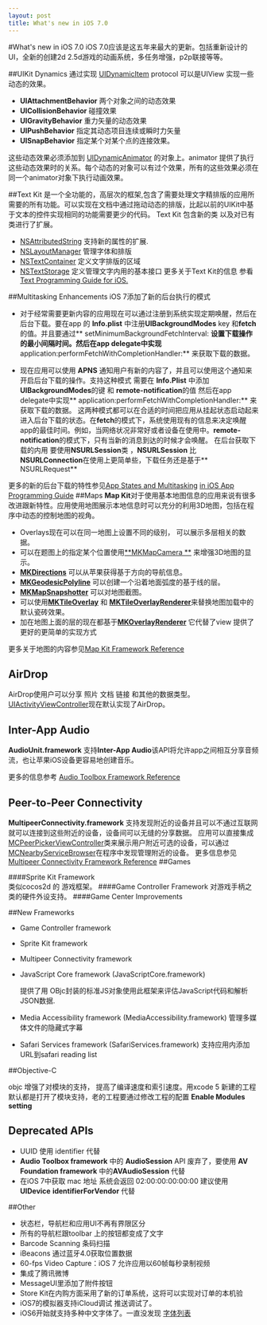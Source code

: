 ```yaml
---
layout: post
title: What's new in iOS 7.0
---
```


#What's new in iOS 7.0
iOS 7.0应该是这五年来最大的更新。包括重新设计的UI，全新的创建2d 2.5d游戏的动画系统，多任务增强，p2p联接等等。

##UIKit Dynamics
 通过实现 [UIDynamicItem](https://developer.apple.com/library/prerelease/ios/documentation/UIKit/Reference/UIDynamicItem_Protocol/Reference/Reference.html#//apple_ref/occ/intf/UIDynamicItem)   protocol 可以是UIView 实现一些动态的效果。
 
* **UIAttachmentBehavior**  两个对象之间的动态效果
* **UICollisionBehavior**  碰撞效果
* **UIGravityBehavior**  重力矢量的动态效果
* **UIPushBehavior** 指定其动态项目连续或瞬时力矢量
* **UISnapBehavior** 指定某个对某个点的连接效果。

这些动态效果必须添加到 [UIDynamicAnimator](https://developer.apple.com/library/prerelease/ios/documentation/UIKit/Reference/UIDynamicAnimator_Class/Reference/Reference.html#//apple_ref/doc/uid/TP40013153) 的对象上。animator 提供了执行这些动态效果时的关系。每个动态的对象可以有过个效果，所有的这些效果必须在同一个animator对象下执行动画效果。

##Text Kit
是一个全功能的，高层次的框架,包含了需要处理文字精排版的应用所需要的所有功能。可以实现在文档中通过拖动动态的排版，比起以前的UIKit中基于文本的控件实现相同的功能需要更少的代码。
Text Kit 包含新的类 以及对已有类进行了扩展。

 * [NSAttributedString](https://developer.apple.com/library/prerelease/ios/documentation/UIKit/Reference/NSAttributedString_UIKit_Additions/Reference/Reference.html#//apple_ref/occ/cl/NSAttributedString) 支持新的属性的扩展.
 * [NSLayoutManager](https://developer.apple.com/library/prerelease/ios/documentation/UIKit/Reference/NSLayoutManager_Class_TextKit/Reference/Reference.html#//apple_ref/occ/cl/NSLayoutManager) 管理字体和排版
 * [NSTextContainer](https://developer.apple.com/library/prerelease/ios/documentation/UIKit/Reference/NSTextContainer_Class_TextKit/Reference/Reference.html#//apple_ref/occ/cl/NSTextContainer) 定义文字排版的区域
 * [NSTextStorage](https://developer.apple.com/library/prerelease/ios/documentation/UIKit/Reference/NSTextStorage_Class_TextKit/Reference/Reference.html#//apple_ref/occ/cl/NSTextStorage) 定义管理文字内用的基本接口
 更多关于Text Kit的信息 参看[Text Programming Guide for iOS.](https://developer.apple.com/library/prerelease/ios/documentation/StringsTextFonts/Conceptual/TextAndWebiPhoneOS/Introduction/Introduction.html#//apple_ref/doc/uid/TP40009542)
 
##Multitasking Enhancements
iOS 7添加了新的后台执行的模式

* 对于经常需要更新内容的应用现在可以通过注册到系统实现定期唤醒，然后在后台下载。要在app 的 **Info.plist** 中注册**UIBackgroundModes** key 和**fetch**的值。并且要通过** setMinimumBackgroundFetchInterval: **设置下载操作的最小间隔时间。然后在app delegate中实现** application:performFetchWithCompletionHandler:** 来获取下载的数据。

* 现在应用可以使用 **APNS** 通知用户有新的内容了，并且可以使用这个通知来开启后台下载的操作。支持这种模式 需要在 **Info.Plist** 中添加**UIBackgroundModes**的键 和 **remote-notification**的值 然后在app delegate中实现** application:performFetchWithCompletionHandler:** 来获取下载的数据。
这两种模式都可以在合适的时间把应用从挂起状态启动起来进入后台下载的状态。在**fetch**的模式下，系统使用现有的信息来决定唤醒app的最佳时间。例如，当网络状况非常好或者设备在使用中。**remote-notification**的模式下，只有当新的消息到达的时候才会唤醒。
在后台获取下载的内用 要使用**NSURLSession**类 ，**NSURLSession** 比 **NSURLConnection**在使用上更简单些，下载任务还是基于** NSURLRequest**

更多的新的后台下载的特性参见[App States and Multitasking](https://developer.apple.com/library/prerelease/ios/documentation/iPhone/Conceptual/iPhoneOSProgrammingGuide/ManagingYourApplicationsFlow/ManagingYourApplicationsFlow.html#//apple_ref/doc/uid/TP40007072-CH4) [in iOS App Programming Guide](https://developer.apple.com/library/prerelease/ios/documentation/iPhone/Conceptual/iPhoneOSProgrammingGuide/Introduction/Introduction.html#//apple_ref/doc/uid/TP40007072)
##Maps
**Map Kit**对于使用基本地图信息的应用来说有很多改进跟新特性。应用使用地图展示本地信息时可以充分的利用3D地图，包括在程序中动态的控制地图的视角。
 
 * Overlays现在可以在同一地图上设置不同的级别， 可以展示多层相关的数据。
 * 可以在题图上的指定某个位置使用[**MKMapCamera **](https://developer.apple.com/library/prerelease/ios/documentation/MapKit/Reference/MKMapCamera_class/Reference/Reference.html#//apple_ref/occ/cl/MKMapCamera) 来增强3D地图的显示。
 * [**MKDirections**](https://developer.apple.com/library/prerelease/ios/documentation/MapKit/Reference/MKDirections_class/Reference/Reference.html#//apple_ref/occ/cl/MKDirections) 可以从苹果获得基于方向的导航信息。 
 * [**MKGeodesicPolyline**](https://developer.apple.com/library/prerelease/ios/documentation/MapKit/Reference/MKGeodesicPolyline_class/Reference/Reference.html#//apple_ref/occ/cl/MKGeodesicPolyline) 可以创建一个沿着地面弧度的基于线的层。
 * [**MKMapSnapshotter**](https://developer.apple.com/library/prerelease/ios/documentation/MapKit/Reference/MKMapSnapshotter_class/Reference/Reference.html#//apple_ref/occ/cl/MKMapSnapshotter) 可以对地图截图。
 * 可以使用[**MKTileOverlay**](https://developer.apple.com/library/prerelease/ios/documentation/MapKit/Reference/MKTileOverlay_class/Reference/Reference.html#//apple_ref/occ/cl/MKTileOverlay) 和 [**MKTileOverlayRenderer**](https://developer.apple.com/library/prerelease/ios/documentation/MapKit/Reference/MKTileOverlayRenderer_class/Reference/Reference.html#//apple_ref/occ/cl/MKTileOverlayRenderer)来替换地图加载中的默认瓷砖效果。
 * 加在地图上面的层的现在都基于[**MKOverlayRenderer**](https://developer.apple.com/library/prerelease/ios/documentation/MapKit/Reference/MKOverlayRenderer_class/Reference/Reference.html#//apple_ref/occ/cl/MKOverlayRenderer) 它代替了view 提供了更好的更简单的实现方式
 
 更多关于地图的内容参见[Map Kit Framework Reference](https://developer.apple.com/library/prerelease/ios/documentation/MapKit/Reference/MapKit_Framework_Reference/_index.html#//apple_ref/doc/uid/TP40008210)

## AirDrop
AirDrop使用户可以分享 照片 文档 链接 和其他的数据类型。[UIActivityViewController](https://developer.apple.com/library/prerelease/ios/documentation/UIKit/Reference/UIActivityViewController_Class/Reference/Reference.html#//apple_ref/occ/cl/UIActivityViewController)现在默认实现了AirDrop。

## Inter-App Audio
**AudioUnit.framework** 支持**Inter-App Audio**该API将允许app之间相互分享音频流，也让苹果iOS设备更容易地创建音乐。

更多的信息参考 [Audio Toolbox Framework Reference](https://developer.apple.com/library/prerelease/ios/documentation/MusicAudio/Reference/CAAudioTooboxRef/_index.html#//apple_ref/doc/uid/TP40002089)

## Peer-to-Peer Connectivity
**MultipeerConnectivity.framework** 支持发现附近的设备并且可以不通过互联网就可以连接到这些附近的设备，设备间可以无缝的分享数据。
应用可以直接集成[MCPeerPickerViewController](https://developer.apple.com/library/prerelease/ios/documentation/MultipeerConnectivity/Reference/MCPeerPickerViewControllerRef/Reference/Reference.html#//apple_ref/occ/cl/MCPeerPickerViewController)类来展示用户附近可选的设备，可以通过[MCNearbyServiceBrowser](https://developer.apple.com/library/prerelease/ios/documentation/MultipeerConnectivity/Reference/MCNearbyServiceBrowserClassRef/Reference/Reference.html#//apple_ref/occ/cl/MCNearbyServiceBrowser)在程序中发现管理附近的设备。
更多信息参见[Multipeer Connectivity Framework Reference](https://developer.apple.com/library/prerelease/ios/documentation/MultipeerConnectivity/Reference/MultipeerConnectivityFramework/_index.html#//apple_ref/doc/uid/TP40013328)
##Games

####Sprite Kit Framework   
类似cocos2d 的 游戏框架。
####Game Controller Framework
对游戏手柄之类的硬件外设支持。
####Game Center Improvements

##New Frameworks
* Game Controller framework
* Sprite Kit framework
* Multipeer Connectivity framework 
* JavaScript Core framework (JavaScriptCore.framework) 

	提供了用 OBjc封装的标准JS对象使用此框架来评估JavaScript代码和解析JSON数据. 	
* Media Accessibility framework (MediaAccessibility.framework) 管理多媒体文件的隐藏式字幕
* Safari Services framework (SafariServices.framework) 支持应用内添加URL到safari reading list  	

##Objective-C

objc 增强了对模块的支持， 提高了编译速度和索引速度。用xcode 5 新建的工程默认都是打开了模块支持，老的工程要通过修改工程的配置 **Enable Modules setting**

## Deprecated APIs

* UUID	 使用 identifier 代替
* **Audio Toolbox framework** 中的 **AudioSession** API 废弃了，要使用 **AV Foundation framework**
中的**AVAudioSession** 代替
* 在iOS 7中获取 mac 地址 系统会返回 02:00:00:00:00:00 建议使用 **UIDevice** **identifierForVendor** 代替
 

##Other
*  状态栏，导航栏和应用UI不再有界限区分
*  所有的导航栏跟toolbar 上的按钮都变成了文字 
* Barcode Scanning 条码扫描
* iBeacons 通过蓝牙4.0获取位置数据
* 60-fps Video Capture：iOS 7 允许应用以60帧每秒录制视频
* 集成了腾讯微博
* MessageUI里添加了附件按钮
* Store Kit在内购方面采用了新的订单系统，这将可以实现对订单的本机验
* iOS7的模拟器支持iCloud调试 推送调试了。
* iOS6开始就支持多种中文字体了。一直没发现 [字体列表](http://support.apple.com/kb/HT5484)







